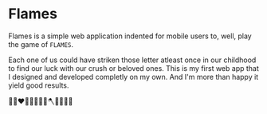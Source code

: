 # Flames

Flames is a simple web application indented for mobile users to, well, play the game of `FLAMES`.

Each one of us could have striken those letter atleast once in our childhood to find our luck with our crush or beloved ones. This is my first web app that I designed and developed completly on my own. And I'm more than happy it yield good results.

🤝🏽❤️🫶🏽👰🏻‍♀️🪓👨‍👩‍👧‍👦
